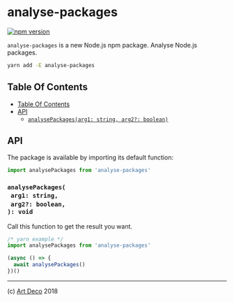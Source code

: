 # analyse-packages

[![npm version](https://badge.fury.io/js/analyse-packages.svg)](https://npmjs.org/package/analyse-packages)

`analyse-packages` is a new Node.js npm package. Analyse Node.js packages.

```sh
yarn add -E analyse-packages
```

## Table Of Contents

- [Table Of Contents](#table-of-contents)
- [API](#api)
  * [`analysePackages(arg1: string, arg2?: boolean)`](#mynewpackagearg1-stringarg2-boolean-void)

## API

The package is available by importing its default function:

```js
import analysePackages from 'analyse-packages'
```

### `analysePackages(`<br/>&nbsp;&nbsp;`arg1: string,`<br/>&nbsp;&nbsp;`arg2?: boolean,`<br/>`): void`

Call this function to get the result you want.

```js
/* yarn example */
import analysePackages from 'analyse-packages'

(async () => {
  await analysePackages()
})()
```

---

(c) [Art Deco][1] 2018

[1]: https://artdeco.bz
